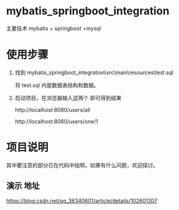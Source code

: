 # mybatis_springboot_integration
主要技术 mybatis + springboot  +mysql

# 使用步骤

1. 找到 mybatis_springboot_integration\src\main\resources\test.sql

   将 test.sql 内是数据表结构和数据。

2. 启动项目，在浏览器输入这两个 即可得到结果

    http://localhost:8080/users/all 

    http://localhost:8080/users/one/1 

 # 项目说明

其中要注意的部分已在代码中指明，如果有什么问题，欢迎探讨。

## 演示 地址

https://blog.csdn.net/qq_38340601/article/details/102601307

